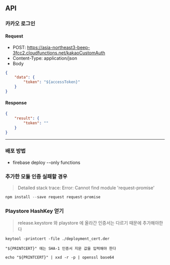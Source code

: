 ## API

### 카카오 로그인

#### Request

- POST: https://asia-northeast3-beep-3fcc2.cloudfunctions.net/kakaoCustomAuth
- Content-Type: application/json
- Body
```json
{
    "data": {
        "token": "${accessToken}"
    }
}
```

#### Response

```json
{
    "result": {
        "token": ""
    }
}
```

---

### 배포 방법

- firebase deploy --only functions

### 추가한 모듈 인증 실패할 경우

> Detailed stack trace: Error: Cannot find module 'request-promise'

```javascript
npm install --save request request-promise
```

### Playstore HashKey 얻기

> release.keystore 와 playstore 에 올라간 인증서는 다르기 때문에 추가해야한다

```
keytool -printcert -file ./deployment_cert.der

"${PRINTCERT}" 에는 SHA-1 인증서 지문 값을 입력해야 한다

echo "${PRINTCERT}" | xxd -r -p | openssl base64
```
